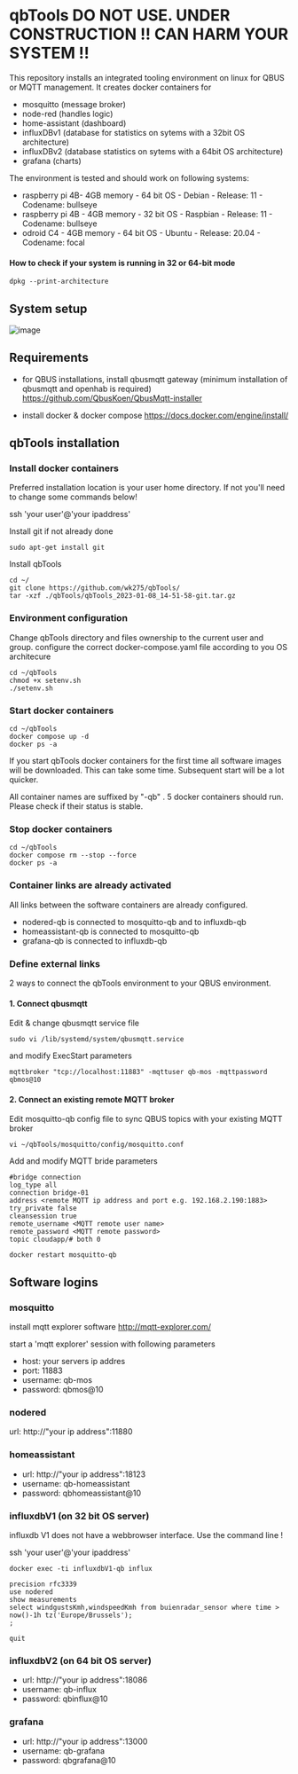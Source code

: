 # qbTools DO NOT USE. UNDER CONSTRUCTION !! CAN HARM YOUR SYSTEM !!
This repository installs an integrated tooling environment on linux for QBUS or MQTT management.
It creates docker containers for
- mosquitto (message broker)
- node-red (handles logic)
- home-assistant (dashboard)
- influxDBv1 (database for statistics on sytems with a 32bit OS architecture)
- influxDBv2 (database statistics on sytems with a 64bit OS architecture)
- grafana (charts)

The environment is tested and should work on following systems:
- raspberry pi 4B- 4GB memory - 64 bit OS - Debian - Release: 11 - Codename: bullseye
- raspberry pi 4B - 4GB memory - 32 bit OS - Raspbian - Release:  11 - Codename: bullseye
- odroid C4 - 4GB memory - 64 bit OS - Ubuntu - Release: 20.04 - Codename: focal

#### How to check if your system is running in 32 or 64-bit mode

```
dpkg --print-architecture
```

## System setup
![image](https://user-images.githubusercontent.com/55239601/211190465-80a58146-2370-4d8b-b43c-d3ea5bd02be9.png)

## Requirements
- for QBUS installations, install qbusmqtt gateway (minimum installation of qbusmqtt and openhab is required)  
https://github.com/QbusKoen/QbusMqtt-installer

- install docker & docker compose
https://docs.docker.com/engine/install/

## qbTools installation

### Install docker containers
Preferred installation location is your user home directory. If not you'll need to change some commands below!

ssh 'your user'@'your ipaddress'

Install git if not already done 

```
sudo apt-get install git
````

Install qbTools

```
cd ~/
git clone https://github.com/wk275/qbTools/
tar -xzf ./qbTools/qbTools_2023-01-08_14-51-58-git.tar.gz
```

### Environment configuration
Change qbTools directory and files ownership to the current user and group.
configure the correct docker-compose.yaml file according to you OS architecure  
```
cd ~/qbTools
chmod +x setenv.sh
./setenv.sh
```

### Start docker containers
```
cd ~/qbTools
docker compose up -d
docker ps -a
```
If you start qbTools docker containers for the first time all software images will be downloaded. This can take some time.
Subsequent start will be a lot quicker.

All container names are suffixed by "-qb" . 
5 docker containers should run. Please check if their status is stable.

### Stop docker containers
```
cd ~/qbTools
docker compose rm --stop --force
docker ps -a
```

### Container links are already activated
All links between the software containers are already configured.
- nodered-qb is connected to mosquitto-qb and to influxdb-qb
- homeassistant-qb is connected to mosquitto-qb
- grafana-qb is connected to influxdb-qb

### Define external links
2 ways to connect the qbTools environment to your QBUS environment. 
#### 1. Connect qbusmqtt
Edit & change qbusmqtt service file
```
sudo vi /lib/systemd/system/qbusmqtt.service
```
and modify ExecStart parameters
```
mqttbroker "tcp://localhost:11883" -mqttuser qb-mos -mqttpassword qbmos@10
```
#### 2. Connect an existing remote MQTT broker
Edit mosquitto-qb config file to sync QBUS topics with your existing MQTT broker
```
vi ~/qbTools/mosquitto/config/mosquitto.conf
```
Add and modify MQTT bride parameters
```
#bridge connection
log_type all
connection bridge-01
address <remote MQTT ip address and port e.g. 192.168.2.190:1883>
try_private false
cleansession true
remote_username <MQTT remote user name>
remote_password <MQTT remote password>
topic cloudapp/# both 0
```
```
docker restart mosquitto-qb
```

## Software logins
### mosquitto
install mqtt explorer software
http://mqtt-explorer.com/

start a 'mqtt explorer' session with following parameters

- host: your servers ip addres
- port: 11883
- username: qb-mos
- password: qbmos@10


### nodered
url: http://"your ip address":11880

### homeassistant
- url: http://"your ip address":18123
- username: qb-homeassistant
- password: qbhomeassistant@10

### influxdbV1 (on 32 bit OS server)
influxdb V1 does not have a webbrowser interface. Use the command line !

ssh 'your user'@'your ipaddress'

```
docker exec -ti influxdbV1-qb influx
```
```
precision rfc3339
use nodered
show measurements
select windgustsKmh,windspeedKmh from buienradar_sensor where time > now()-1h tz('Europe/Brussels');
;
```
```
quit
```
### influxdbV2 (on 64 bit OS server)
- url: http://"your ip address":18086
- username: qb-influx
- password: qbinflux@10

### grafana
- url: http://"your ip address":13000
- username: qb-grafana
- password: qbgrafana@10
